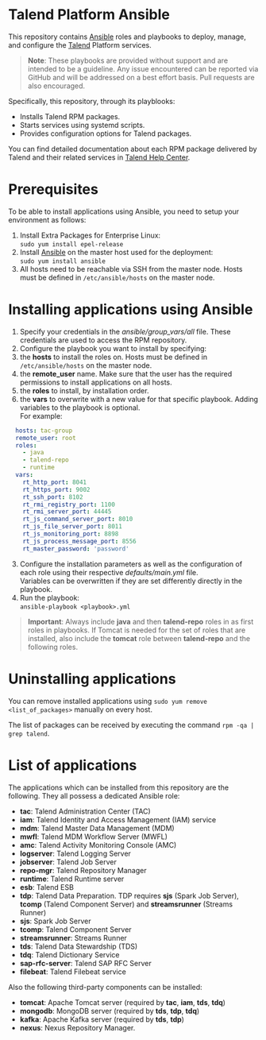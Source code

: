 # Talend Platform Ansible

This repository contains [Ansible](https://www.ansible.com/) roles and playbooks to deploy, manage, and configure the [Talend](https://www.talend.com) Platform services.

> **Note**: These playbooks are provided without support and are intended to be a guideline. Any issue encountered can be reported via GitHub and will be addressed on a best effort basis. Pull requests are also encouraged.

Specifically, this repository, through its playblooks:

* Installs Talend RPM packages.
* Starts services using systemd scripts.
* Provides configuration options for Talend packages.

You can find detailed documentation about each RPM package delivered by Talend and their related services in [Talend Help Center](https://help.talend.com/search/all?query=rpm&content-lang=en-US).

# Prerequisites

To be able to install applications using Ansible, you need to setup your environment as follows:

1. Install Extra Packages for Enterprise Linux: <br/> `sudo yum install epel-release`
2. Install [Ansible](https://www.ansible.com/) on the master host used for the deployment: <br/> `sudo yum install ansible`
3. All hosts need to be reachable via SSH from the master node. Hosts must be defined in `/etc/ansible/hosts` on the master node.

# Installing applications using Ansible

1. Specify your credentials in the *ansible/group_vars/all* file. These credentials are used to access the RPM repository.
2. Configure the playbook you want to install by specifying:
  1. the **hosts** to install the roles on. Hosts must be defined in `/etc/ansible/hosts` on the master node.
  2. the **remote_user** name. Make sure that the user has the required permissions to install applications on all hosts.
  3. the **roles** to install, by installation order.
  4. the **vars** to overwrite with a new value for that specific playbook. Adding variables to the playbook is optional. <br/>
  For example:
```yml
  hosts: tac-group
  remote_user: root
  roles:
    - java
    - talend-repo
    - runtime
  vars:
    rt_http_port: 8041
    rt_https_port: 9002
    rt_ssh_port: 8102
    rt_rmi_registry_port: 1100
    rt_rmi_server_port: 44445
    rt_js_command_server_port: 8010
    rt_js_file_server_port: 8011
    rt_js_monitoring_port: 8898
    rt_js_process_message_port: 8556
    rt_master_password: 'password'
```
3. Configure the installation parameters as well as the configuration of each role using their respective *defaults/main.yml* file. <br/> Variables can be overwritten if they are set differently directly in the playbook.
4. Run the playbook: <br/> `ansible-playbook <playbook>.yml`

> **Important**: Always include **java** and then **talend-repo** roles in as first roles in playbooks. If Tomcat is needed for the set of roles that are installed, also include the **tomcat** role between **talend-repo** and the following roles.

# Uninstalling applications

You can remove installed applications using `sudo yum remove <list_of_packages>` manually on every host.

The list of packages can be received by executing the command `rpm -qa | grep talend`.

# List of applications

The applications which can be installed from this repository are the following. They all possess a dedicated Ansible role:

* **tac**: Talend Administration Center (TAC)
* **iam**: Talend Identity and Access Management (IAM) service
* **mdm**: Talend Master Data Management (MDM)
* **mwfl**: Talend MDM Workflow Server (MWFL)
* **amc**: Talend Activity Monitoring Console (AMC)
* **logserver**: Talend Logging Server
* **jobserver**: Talend Job Server
* **repo-mgr**: Talend Repository Manager
* **runtime**: Talend Runtime server
* **esb**: Talend ESB
* **tdp**: Talend Data Preparation. TDP requires **sjs** (Spark Job Server), **tcomp** (Talend Component Server) and **streamsrunner** (Streams Runner)
* **sjs**: Spark Job Server
* **tcomp**: Talend Component Server
* **streamsrunner**: Streams Runner
* **tds**: Talend Data Stewardship (TDS)
* **tdq**: Talend Dictionary Service
* **sap-rfc-server**: Talend SAP RFC Server
* **filebeat**: Talend Filebeat service

Also the following third-party components can be installed:

* **tomcat**: Apache Tomcat server (required by **tac**, **iam**, **tds**, **tdq**)
* **mongodb**: MongoDB server (required by **tds**, **tdp**, **tdq**)
* **kafka**: Apache Kafka server (required by **tds**, **tdp**)
* **nexus**: Nexus Repository Manager.

